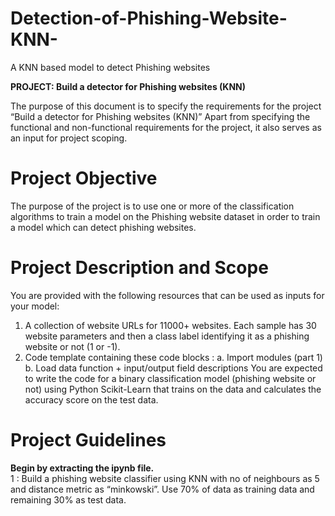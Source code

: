 # Detection-of-Phishing-Website-KNN-
A KNN based model to detect Phishing websites

**PROJECT: Build a detector for Phishing websites (KNN)**

The purpose of this document is to specify the requirements for the project “Build a detector for Phishing websites (KNN)” Apart from specifying the functional and non-functional requirements for the project, it also serves as an input for project scoping. 

# Project Objective
The purpose of the project is to use one or more of the classification algorithms to train a model on the Phishing website dataset in order to train a model which can detect phishing websites.

# Project Description and Scope
You are provided with the following resources that can be used as inputs for your model:
1.	A collection of website URLs for 11000+ websites. Each sample has 30 website parameters and then a class label identifying it as a phishing website or not (1 or -1).
2.	Code template containing these code blocks :
a.	Import modules (part 1)
b.	Load data function + input/output field descriptions
You are expected to write the code for a binary classification model (phishing website or not) using Python Scikit-Learn that trains on the data and calculates the accuracy score on the test data.


# Project Guidelines

**Begin by extracting the ipynb file.**<br>
1 : Build a phishing website classifier using KNN with no of neighbours as 5 and distance metric as “minkowski”.
Use 70% of data as training data and remaining 30% as test data.
